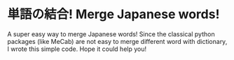 # 単語の結合! Merge Japanese words!
A super easy way to merge Japanese words!
Since the classical python packages (like MeCab) are not easy to merge different word with dictionary, I wrote this simple code. Hope it could help you!

